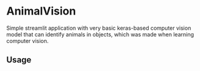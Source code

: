 # AnimalVision

Simple streamlit application with very basic keras-based computer vision model that can identify animals in objects, which was made when learning computer vision.

## Usage



## 


